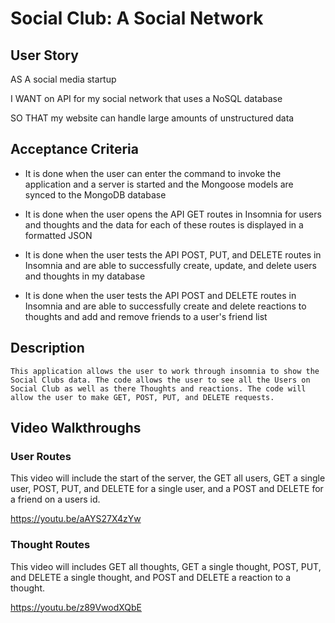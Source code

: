 # Social Club: A Social Network

## User Story

AS A social media startup

I WANT on API for my social network that uses a NoSQL database

SO THAT my website can handle large amounts of unstructured data

## Acceptance Criteria

* It is done when the user can enter the command to invoke the application and a server is started and the Mongoose models are synced to the MongoDB database

* It is done when the user opens the API GET routes in Insomnia for users and thoughts and the data for each of these routes is displayed in a formatted JSON

* It is done when the user tests the API POST, PUT, and DELETE routes in Insomnia and are able to successfully create, update, and delete users and thoughts in my database

* It is done when the user tests the API POST and DELETE routes in Insomnia and are able to successfully create and delete reactions to thoughts and add and remove friends to a user's friend list

## Description

    This application allows the user to work through insomnia to show the Social Clubs data. The code allows the user to see all the Users on Social Club as well as there Thoughts and reactions. The code will allow the user to make GET, POST, PUT, and DELETE requests.

## Video Walkthroughs

### User Routes
 This video will include the start of the server, the GET all users, GET a single user, POST, PUT, and DELETE for a single user, and a POST and DELETE for a friend on a users id.

 https://youtu.be/aAYS27X4zYw 

### Thought Routes
This video will includes GET all thoughts, GET a single thought, POST, PUT, and DELETE a single thought, and POST and DELETE a reaction to a thought.

https://youtu.be/z89VwodXQbE